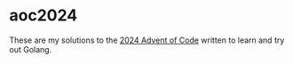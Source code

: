 # aoc2024

These are my solutions to the [2024 Advent of Code](https://adventofcode.com/2024) written to learn and try out Golang.